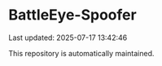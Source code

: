 # BattleEye-Spoofer

Last updated: 2025-07-17 13:42:46

This repository is automatically maintained.
